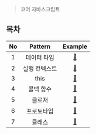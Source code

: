 > 코어 자바스크립트

## 목차

| No  |    Pattern    |            Example            |
| :-: | :-----------: | :---------------------------: |
|  1  |  데이터 타입  | [📒](./1_singleton/README.md) |
|  2  | 실행 컨텍스트 |   [📒](./2_proxy/README.md)   |
|  3  |     this      |   [📒](./2_proxy/README.md)   |
|  4  |   콜백 함수   |   [📒](./2_proxy/README.md)   |
|  5  |    클로저     |   [📒](./2_proxy/README.md)   |
|  6  |  프로토타입   |   [📒](./2_proxy/README.md)   |
|  7  |    클래스     |   [📒](./2_proxy/README.md)   |
